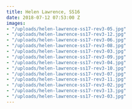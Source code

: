 ```yaml
---
title: Helen Lawrence, SS16
date: 2018-07-12 07:53:00 Z
images:
- "/uploads/helen-lawrence-ss17-rev3-05.jpg"
- "/uploads/helen-lawrence-ss17-rev3-12.jpg"
- "/uploads/helen-lawrence-ss17-rev3-06.jpg"
- "/uploads/helen-lawrence-ss17-rev3-08.jpg"
- "/uploads/helen-lawrence-ss17-rev3-03.jpg"
- "/uploads/helen-lawrence-ss17-rev3-09.jpg"
- "/uploads/helen-lawrence-ss17-rev3-04.jpg"
- "/uploads/helen-lawrence-ss17-rev3-10.jpg"
- "/uploads/helen-lawrence-ss17-rev3-07.jpg"
- "/uploads/helen-lawrence-ss17-rev3-11.jpg"
- "/uploads/helen-lawrence-ss17-rev3-02.jpg"
- "/uploads/helen-lawrence-ss17-rev3-13.jpg"
- "/uploads/helen-lawrence-ss17-rev3-03.jpg"
---
```


